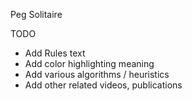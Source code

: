 Peg Solitaire

TODO

- Add Rules text
- Add color highlighting meaning
- Add various algorithms / heuristics
- Add other related videos, publications
